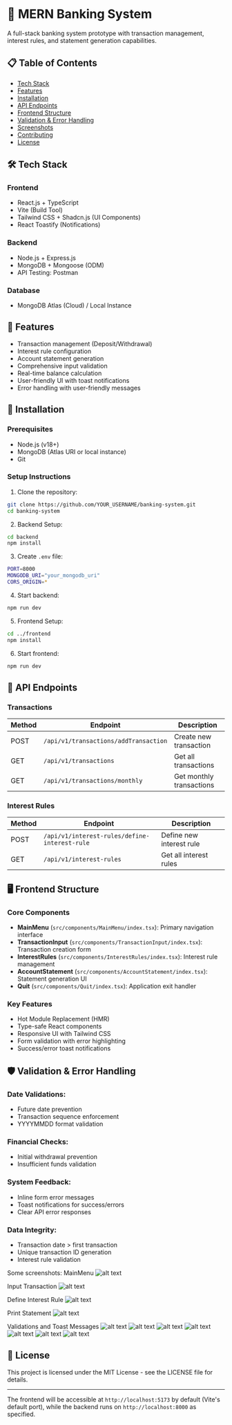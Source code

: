 # 🏦 MERN Banking System

A full-stack banking system prototype with transaction management, interest rules, and statement generation capabilities.

## 📋 Table of Contents

- [Tech Stack](#-tech-stack)
- [Features](#-features)
- [Installation](#-installation)
- [API Endpoints](#-api-endpoints)
- [Frontend Structure](#-frontend-structure)
- [Validation & Error Handling](#-validation--error-handling)
- [Screenshots](#-screenshots)
- [Contributing](#-contributing)
- [License](#-license)

## 🛠️ Tech Stack

### **Frontend**

- React.js + TypeScript
- Vite (Build Tool)
- Tailwind CSS + Shadcn.js (UI Components)
- React Toastify (Notifications)

### **Backend**

- Node.js + Express.js
- MongoDB + Mongoose (ODM)
- API Testing: Postman

### **Database**

- MongoDB Atlas (Cloud) / Local Instance

## 🌟 Features

- Transaction management (Deposit/Withdrawal)
- Interest rule configuration
- Account statement generation
- Comprehensive input validation
- Real-time balance calculation
- User-friendly UI with toast notifications
- Error handling with user-friendly messages

## 🚀 Installation

### **Prerequisites**

- Node.js (v18+)
- MongoDB (Atlas URI or local instance)
- Git

### **Setup Instructions**

1. Clone the repository:

```bash
git clone https://github.com/YOUR_USERNAME/banking-system.git
cd banking-system
```

2. Backend Setup:

```bash
cd backend
npm install
```

3. Create `.env` file:

```bash
PORT=8000
MONGODB_URI="your_mongodb_uri"
CORS_ORIGIN=*
```

4. Start backend:

```bash
npm run dev
```

5. Frontend Setup:

```bash
cd ../frontend
npm install
```

6. Start frontend:

```bash
npm run dev
```

## 📡 API Endpoints

### **Transactions**

| Method | Endpoint                              | Description              |
| ------ | ------------------------------------- | ------------------------ |
| POST   | `/api/v1/transactions/addTransaction` | Create new transaction   |
| GET    | `/api/v1/transactions`                | Get all transactions     |
| GET    | `/api/v1/transactions/monthly`        | Get monthly transactions |

### **Interest Rules**

| Method | Endpoint                                      | Description              |
| ------ | --------------------------------------------- | ------------------------ |
| POST   | `/api/v1/interest-rules/define-interest-rule` | Define new interest rule |
| GET    | `/api/v1/interest-rules`                      | Get all interest rules   |

## 🖥️ Frontend Structure

### **Core Components**

- **MainMenu** (`src/components/MainMenu/index.tsx`): Primary navigation interface
- **TransactionInput** (`src/components/TransactionInput/index.tsx`): Transaction creation form
- **InterestRules** (`src/components/InterestRules/index.tsx`): Interest rule management
- **AccountStatement** (`src/components/AccountStatement/index.tsx`): Statement generation UI
- **Quit** (`src/components/Quit/index.tsx`): Application exit handler

### **Key Features**

- Hot Module Replacement (HMR)
- Type-safe React components
- Responsive UI with Tailwind CSS
- Form validation with error highlighting
- Success/error toast notifications

## 🛡️ Validation & Error Handling

### **Date Validations:**

- Future date prevention
- Transaction sequence enforcement
- YYYYMMDD format validation

### **Financial Checks:**

- Initial withdrawal prevention
- Insufficient funds validation

### **System Feedback:**

- Inline form error messages
- Toast notifications for success/errors
- Clear API error responses

### **Data Integrity:**

- Transaction date > first transaction
- Unique transaction ID generation
- Interest rule validation

Some screenshots:
MainMenu
![alt text](screens/image.png)

Input Transaction
![alt text](screens/image-1.png)

Define Interest Rule
![alt text](screens/image-3.png)

Print Statement
![alt text](screens/image-4.png)

Validations and Toast Messages
![alt text](screens/image-5.png)
![alt text](screens/image-6.png)
![alt text](screens/image-7.png)
![alt text](screens/image-8.png)
![alt text](screens/image-9.png)
![alt text](screens/image-10.png)
![alt text](screens/image-11.png)

## 📄 License

This project is licensed under the MIT License - see the LICENSE file for details.

---

The frontend will be accessible at `http://localhost:5173` by default (Vite's default port), while the backend runs on `http://localhost:8000` as specified.
